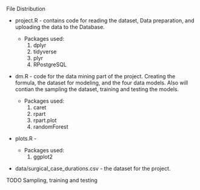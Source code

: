 
File Distribution

- project.R - contains code for reading the dataset, Data preparation, and uploading the data to the Database.
  - Packages used:
     1. dplyr
     2. tidyverse
     3. plyr
     5. RPostgreSQL
    
    
- dm.R - code for the data mining part of the project. Creating the formula, the dataset for modeling, and the four data models. Also will contian the sampling the dataset, training and testing the models.
  - Packages used:
    1. caret
    2. rpart
    3. rpart.plot
    4. randomForest

- plots.R - 
  - Packages used:
    1. ggplot2
    
- data/surgical_case_durations.csv - the dataset for the project.

TODO
Sampling, training and testing
